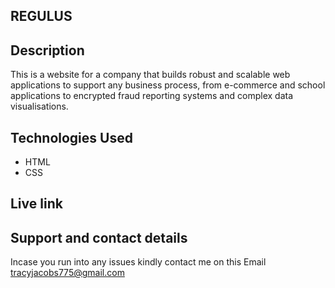 ## REGULUS

## Description

This is a website for a company that builds robust and scalable web applications to support any business process, from
e-commerce and school applications to encrypted fraud reporting systems and complex data visualisations.

## Technologies Used
* HTML
* CSS

## Live link


## Support and contact details
Incase you run into any issues kindly contact me on this Email tracyjacobs775@gmail.com